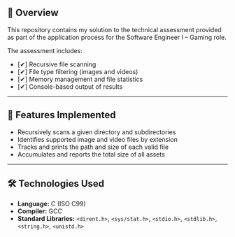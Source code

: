 ## 📌 Overview

This repository contains my solution to the technical assessment provided as part of the application process for the Software Engineer I – Gaming role.

The assessment includes:
- [✔] Recursive file scanning
- [✔] File type filtering (images and videos)
- [✔] Memory management and file statistics
- [✔] Console-based output of results

---

## 🧠 Features Implemented

- Recursively scans a given directory and subdirectories
- Identifies supported image and video files by extension
- Tracks and prints the path and size of each valid file
- Accumulates and reports the total size of all assets

---

## 🛠️ Technologies Used

- **Language:** C (ISO C99)
- **Compiler:** GCC
- **Standard Libraries:** `<dirent.h>`, `<sys/stat.h>`, `<stdio.h>`, `<stdlib.h>`, `<string.h>`, `<unistd.h>`

